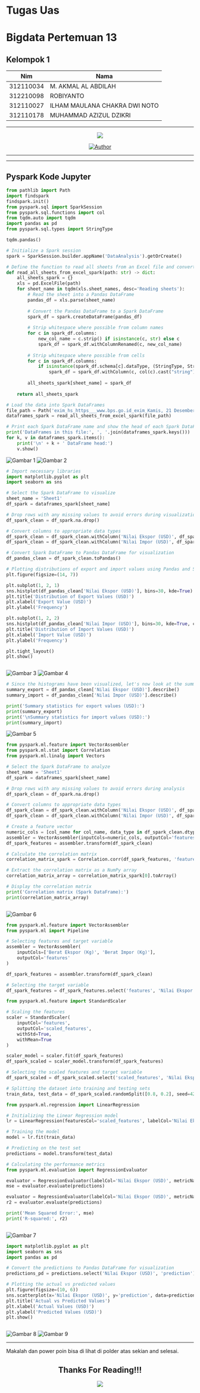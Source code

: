 # Tugas Uas

# Bigdata Pertemuan 13


## Kelompok 1
|Nim              | Nama                         |
| --------------- | ---------------------------- |
| 312110034       | M. AKMAL AL ABDILAH          |
| 312210098       | ROBIYANTO                    |
| 312110027       | ILHAM MAULANA CHAKRA DWI NOTO|
| 312110178       | MUHAMMAD AZIZUL DZIKRI       |




<hr>

<p align="center">
 <img src="https://user-images.githubusercontent.com/91085882/137566814-9c8c078c-1c3e-475c-b23d-7f4922f74beb.gif"/>
</p>
<p align="center">
<a href="https://github.com/akmalabdilah"><img title="Author" src="https://img.shields.io/discord/102860784329052160?color=BLUE&label=M.%20AKMAL%20AL%20ABDILAH1&logo=GITHUB&logoColor=BLACK&style=plastic"></a>
<p align="center">



<hr>


<hr>

## Pyspark Kode Jupyter


```py
from pathlib import Path
import findspark
findspark.init()
from pyspark.sql import SparkSession
from pyspark.sql.functions import col
from tqdm.auto import tqdm
import pandas as pd
from pyspark.sql.types import StringType

tqdm.pandas()

# Initialize a Spark session
spark = SparkSession.builder.appName('DataAnalysis').getOrCreate()

# Define the function to read all sheets from an Excel file and convert to Spark DataFrame
def read_all_sheets_from_excel_spark(path: str) -> dict:
    all_sheets_spark = {}
    xls = pd.ExcelFile(path)
    for sheet_name in tqdm(xls.sheet_names, desc='Reading sheets'):
        # Read the sheet into a Pandas DataFrame
        pandas_df = xls.parse(sheet_name)
        
        # Convert the Pandas DataFrame to a Spark DataFrame
        spark_df = spark.createDataFrame(pandas_df)
        
        # Strip whitespace where possible from column names
        for c in spark_df.columns:
            new_col_name = c.strip() if isinstance(c, str) else c
            spark_df = spark_df.withColumnRenamed(c, new_col_name)
        
        # Strip whitespace where possible from cells
        for c in spark_df.columns:
            if isinstance(spark_df.schema[c].dataType, (StringType, StringType)):
                spark_df = spark_df.withColumn(c, col(c).cast("string").alias(c)).select("*")
        
        all_sheets_spark[sheet_name] = spark_df
    
    return all_sheets_spark

# Load the data into Spark DataFrames
file_path = Path('exim_hs_https___www.bps.go.id_exim_Kamis, 21 Desember 2023.xlsx')
dataframes_spark = read_all_sheets_from_excel_spark(file_path)

# Print each Spark DataFrame name and show the head of each Spark DataFrame
print('DataFrames in this file:', ', '.join(dataframes_spark.keys()))
for k, v in dataframes_spark.items():
    print('\n' + k + ' DataFrame head:')
    v.show()


```

![Gambar 1](screenshoot/1.png)
![Gambar 2](screenshoot/2.png)



```py
# Import necessary libraries
import matplotlib.pyplot as plt
import seaborn as sns

# Select the Spark DataFrame to visualize
sheet_name = 'Sheet1'
df_spark = dataframes_spark[sheet_name]

# Drop rows with any missing values to avoid errors during visualization
df_spark_clean = df_spark.na.drop()

# Convert columns to appropriate data types
df_spark_clean = df_spark_clean.withColumn('Nilai Ekspor (USD)', df_spark_clean['Nilai Ekspor (USD)'].cast('double'))
df_spark_clean = df_spark_clean.withColumn('Nilai Impor (USD)', df_spark_clean['Nilai Impor (USD)'].cast('double'))

# Convert Spark DataFrame to Pandas DataFrame for visualization
df_pandas_clean = df_spark_clean.toPandas()

# Plotting distributions of export and import values using Pandas and Seaborn
plt.figure(figsize=(14, 7))

plt.subplot(1, 2, 1)
sns.histplot(df_pandas_clean['Nilai Ekspor (USD)'], bins=30, kde=True)
plt.title('Distribution of Export Values (USD)')
plt.xlabel('Export Value (USD)')
plt.ylabel('Frequency')

plt.subplot(1, 2, 2)
sns.histplot(df_pandas_clean['Nilai Impor (USD)'], bins=30, kde=True, color='orange')
plt.title('Distribution of Import Values (USD)')
plt.xlabel('Import Value (USD)')
plt.ylabel('Frequency')

plt.tight_layout()
plt.show()



```

![Gambar 3](screenshoot/3.png)
![Gambar 4](screenshoot/4.png)



```py
# Since the histograms have been visualized, let's now look at the summary statistics for the export and import values.
summary_export = df_pandas_clean['Nilai Ekspor (USD)'].describe()
summary_import = df_pandas_clean['Nilai Impor (USD)'].describe()

print('Summary statistics for export values (USD):')
print(summary_export)
print('\nSummary statistics for import values (USD):')
print(summary_import)


```

![Gambar 5](screenshoot/5.png)


```py
from pyspark.ml.feature import VectorAssembler
from pyspark.ml.stat import Correlation
from pyspark.ml.linalg import Vectors

# Select the Spark DataFrame to analyze
sheet_name = 'Sheet1'
df_spark = dataframes_spark[sheet_name]

# Drop rows with any missing values to avoid errors during analysis
df_spark_clean = df_spark.na.drop()

# Convert columns to appropriate data types
df_spark_clean = df_spark_clean.withColumn('Nilai Ekspor (USD)', df_spark_clean['Nilai Ekspor (USD)'].cast('double'))
df_spark_clean = df_spark_clean.withColumn('Nilai Impor (USD)', df_spark_clean['Nilai Impor (USD)'].cast('double'))

# Create a feature vector
numeric_cols = [col_name for col_name, data_type in df_spark_clean.dtypes if data_type == 'double']
assembler = VectorAssembler(inputCols=numeric_cols, outputCol='features')
df_spark_features = assembler.transform(df_spark_clean)

# Calculate the correlation matrix
correlation_matrix_spark = Correlation.corr(df_spark_features, 'features').head()

# Extract the correlation matrix as a NumPy array
correlation_matrix_array = correlation_matrix_spark[0].toArray()

# Display the correlation matrix
print('Correlation matrix (Spark DataFrame):')
print(correlation_matrix_array)



```

![Gambar 6](screenshoot/6.png)



```py
from pyspark.ml.feature import VectorAssembler
from pyspark.ml import Pipeline

# Selecting features and target variable
assembler = VectorAssembler(
    inputCols=['Berat Ekspor (Kg)', 'Berat Impor (Kg)'],
    outputCol='features'
)

df_spark_features = assembler.transform(df_spark_clean)

# Selecting the target variable
df_spark_features = df_spark_features.select('features', 'Nilai Ekspor (USD)')

from pyspark.ml.feature import StandardScaler

# Scaling the features
scaler = StandardScaler(
    inputCol='features',
    outputCol='scaled_features',
    withStd=True,
    withMean=True
)

scaler_model = scaler.fit(df_spark_features)
df_spark_scaled = scaler_model.transform(df_spark_features)

# Selecting the scaled features and target variable
df_spark_scaled = df_spark_scaled.select('scaled_features', 'Nilai Ekspor (USD)')

# Splitting the dataset into training and testing sets
train_data, test_data = df_spark_scaled.randomSplit([0.8, 0.2], seed=42)

from pyspark.ml.regression import LinearRegression

# Initializing the Linear Regression model
lr = LinearRegression(featuresCol='scaled_features', labelCol='Nilai Ekspor (USD)')

# Training the model
model = lr.fit(train_data)

# Predicting on the test set
predictions = model.transform(test_data)

# Calculating the performance metrics
from pyspark.ml.evaluation import RegressionEvaluator

evaluator = RegressionEvaluator(labelCol='Nilai Ekspor (USD)', metricName='mse')
mse = evaluator.evaluate(predictions)

evaluator = RegressionEvaluator(labelCol='Nilai Ekspor (USD)', metricName='r2')
r2 = evaluator.evaluate(predictions)

print('Mean Squared Error:', mse)
print('R-squared:', r2)



```

![Gambar 7](screenshoot/7.png)


```py
import matplotlib.pyplot as plt
import seaborn as sns
import pandas as pd

# Convert the predictions to Pandas DataFrame for visualization
predictions_pd = predictions.select('Nilai Ekspor (USD)', 'prediction').toPandas()

# Plotting the actual vs predicted values
plt.figure(figsize=(10, 6))
sns.scatterplot(x='Nilai Ekspor (USD)', y='prediction', data=predictions_pd)
plt.title('Actual vs Predicted Values')
plt.xlabel('Actual Values (USD)')
plt.ylabel('Predicted Values (USD)')
plt.show()



```

![Gambar 8](screenshoot/8.png)
![Gambar 9](screenshoot/9.png)

<hr>





<p>

Makalah dan power poin bisa di lihat di polder atas sekian and selesai.
</p>

<div>
<h2 align="center">Thanks For Reading!!!</h2>
<div align="center">
<img src="https://user-images.githubusercontent.com/91085882/222731693-24383140-7623-4e7a-a528-6621380b7be8.gif">
